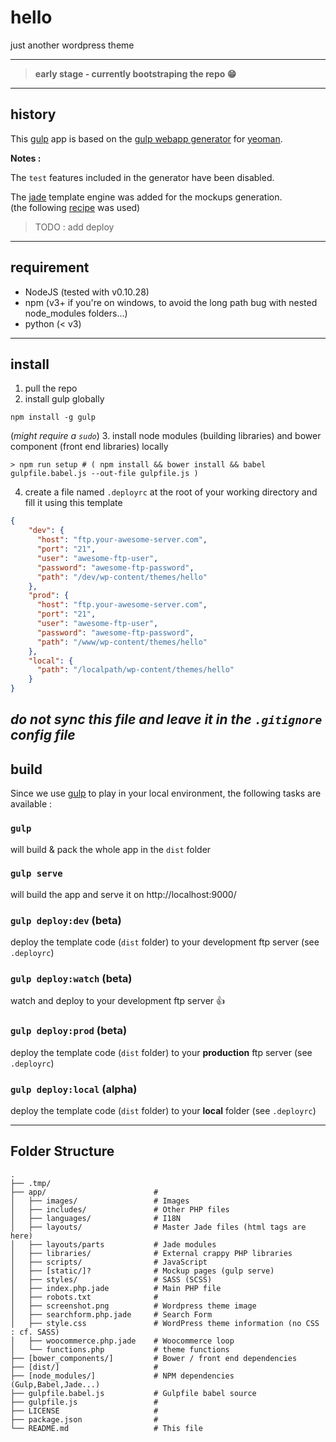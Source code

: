 # hello

just another wordpress theme

--------

> **early stage - currently bootstraping the repo :grin:**

--------

## history

This [gulp](http://gulpjs.com/) app is based on the [gulp webapp generator](https://github.com/yeoman/generator-gulp-webapp) for [yeoman](http://yeoman.io/).

**Notes :**  

The `test` features included in the generator have been disabled.

The [jade](http://jade-lang.com/) template engine was added for the mockups generation.  
(the following [recipe](https://github.com/yeoman/generator-gulp-webapp/blob/master/docs/recipes/jade.md) was used)

> TODO : add deploy

-------

## requirement

- NodeJS (tested with v0.10.28)
- npm (v3+ if you're on windows, to avoid the long path bug with nested node_modules folders...)
- python (< v3)

-------

## install

1. pull the repo
2. install gulp globally
```
npm install -g gulp
```
(_might require a `sudo`_)
3. install node modules (building libraries) and bower component (front end libraries) locally
```
> npm run setup # ( npm install && bower install && babel gulpfile.babel.js --out-file gulpfile.js )
```
4. create a file named `.deployrc` at the root of your working directory and fill it using this template
```json
{
    "dev": {
      "host": "ftp.your-awesome-server.com",
      "port": "21",
      "user": "awesome-ftp-user",
      "password": "awesome-ftp-password",
      "path": "/dev/wp-content/themes/hello"
    },
    "prod": {
      "host": "ftp.your-awesome-server.com",
      "port": "21",
      "user": "awesome-ftp-user",
      "password": "awesome-ftp-password",
      "path": "/www/wp-content/themes/hello"
    },
    "local": {
      "path": "/localpath/wp-content/themes/hello"
    }
}
```
**_do not sync this file and leave it in the `.gitignore` config file_**
-------

## build

Since we use [gulp](http://gulpjs.com/) to play in your local environment, the following tasks are available :

### `gulp`
will build & pack the whole app in the `dist` folder

### `gulp serve`
will build the app and serve it on http://localhost:9000/

### `gulp deploy:dev` (beta)
deploy the template code (`dist` folder) to your development ftp server (see `.deployrc`)

### `gulp deploy:watch` (beta)
watch and deploy to your development ftp server :thumbsup:

### `gulp deploy:prod` (beta)
deploy the template code (`dist` folder) to your **production** ftp server (see `.deployrc`)

### `gulp deploy:local` (alpha)
deploy the template code (`dist` folder) to your **local** folder (see `.deployrc`)

-------

## Folder Structure 

    .
    ├── .tmp/
    ├── app/                        # 
    │   ├── images/                 # Images 
    │   ├── includes/               # Other PHP files
    │   ├── languages/              # I18N
    │   ├── layouts/                # Master Jade files (html tags are here)
    │   ├── layouts/parts           # Jade modules
    │   ├── libraries/              # External crappy PHP libraries
    │   ├── scripts/                # JavaScript 
    │   ├── [static/]?              # Mockup pages (gulp serve)
    │   ├── styles/                 # SASS (SCSS)
    │   ├── index.php.jade          # Main PHP file
    │   ├── robots.txt              # 
    │   ├── screenshot.png          # Wordpress theme image
    │   ├── searchform.php.jade     # Search Form
    │   ├── style.css               # WordPress theme information (no CSS : cf. SASS)
    │   ├── woocommerce.php.jade    # Woocommerce loop
    │   └── functions.php           # theme functions
    ├── [bower_components/]         # Bower / front end dependencies
    ├── [dist/]                     # 
    ├── [node_modules/]             # NPM dependencies (Gulp,Babel,Jade...)
    ├── gulpfile.babel.js           # Gulpfile babel source 
    ├── gulpfile.js                 # 
    ├── LICENSE                     # 
    ├── package.json                # 
    └── README.md                   # This file

